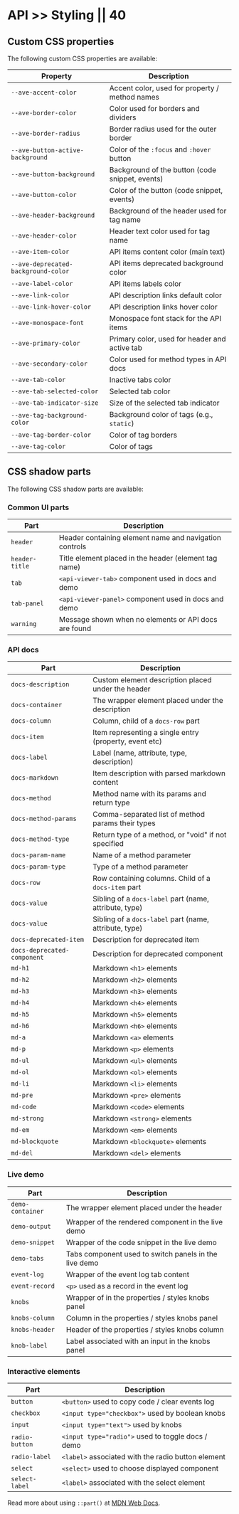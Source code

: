 # API >> Styling || 40

## Custom CSS properties

The following custom CSS properties are available:

| Property                            | Description                                     |
| ----------------------------------- | ----------------------------------------------- |
| `--ave-accent-color`                | Accent color, used for property / method names  |
| `--ave-border-color`                | Color used for borders and dividers             |
| `--ave-border-radius`               | Border radius used for the outer border         |
| `--ave-button-active-background`    | Color of the `:focus` and `:hover` button       |
| `--ave-button-background`           | Background of the button (code snippet, events) |
| `--ave-button-color`                | Color of the button (code snippet, events)      |
| `--ave-header-background`           | Background of the header used for tag name      |
| `--ave-header-color`                | Header text color used for tag name             |
| `--ave-item-color`                  | API items content color (main text)             |
| `--ave-deprecated-background-color` | API items deprecated background color           |
| `--ave-label-color`                 | API items labels color                          |
| `--ave-link-color`                  | API description links default color             |
| `--ave-link-hover-color`            | API description links hover color               |
| `--ave-monospace-font`              | Monospace font stack for the API items          |
| `--ave-primary-color`               | Primary color, used for header and active tab   |
| `--ave-secondary-color`             | Color used for method types in API docs         |
| `--ave-tab-color`                   | Inactive tabs color                             |
| `--ave-tab-selected-color`          | Selected tab color                              |
| `--ave-tab-indicator-size`          | Size of the selected tab indicator              |
| `--ave-tag-background-color`        | Background color of tags (e.g., `static`)       |
| `--ave-tag-border-color`            | Color of tag borders                            |
| `--ave-tag-color`                   | Color of tags                                   |

## CSS shadow parts

The following CSS shadow parts are available:

### Common UI parts

| Part                     | Description                                             |
| -------------------------| --------------------------------------------------------|
| `header`                 | Header containing element name and navigation controls  |
| `header-title`           | Title element placed in the header (element tag name)   |
| `tab`                    | `<api-viewer-tab>` component used in docs and demo      |
| `tab-panel`              | `<api-viewer-panel>` component used in docs and demo    |
| `warning`                | Message shown when no elements or API docs are found    |

### API docs

| Part                        | Description                                            |
| --------------------------- | ------------------------------------------------------ |
| `docs-description`          | Custom element description placed under the header     |
| `docs-container`            | The wrapper element placed under the description       |
| `docs-column`               | Column, child of a `docs-row` part                     |
| `docs-item`                 | Item representing a single entry (property, event etc) |
| `docs-label`                | Label (name, attribute, type, description)             |
| `docs-markdown`             | Item description with parsed markdown content          |
| `docs-method`               | Method name with its params and return type            |
| `docs-method-params`        | Comma-separated list of method params their types      |
| `docs-method-type`          | Return type of a method, or "void" if not specified    |
| `docs-param-name`           | Name of a method parameter                             |
| `docs-param-type`           | Type of a method parameter                             |
| `docs-row`                  | Row containing columns. Child of a `docs-item` part    |
| `docs-value`                | Sibling of a `docs-label` part (name, attribute, type) |
| `docs-value`                | Sibling of a `docs-label` part (name, attribute, type) |
| `docs-deprecated-item`      | Description for deprecated item                        |
| `docs-deprecated-component` | Description for deprecated component                   |
| `md-h1`                     | Markdown `<h1>` elements                               |
| `md-h2`                     | Markdown `<h2>` elements                               |
| `md-h3`                     | Markdown `<h3>` elements                               |
| `md-h4`                     | Markdown `<h4>` elements                               |
| `md-h5`                     | Markdown `<h5>` elements                               |
| `md-h6`                     | Markdown `<h6>` elements                               |
| `md-a`                      | Markdown `<a>` elements                                |
| `md-p`                      | Markdown `<p>` elements                                |
| `md-ul`                     | Markdown `<ul>` elements                               |
| `md-ol`                     | Markdown `<ol>` elements                               |
| `md-li`                     | Markdown `<li>` elements                               |
| `md-pre`                    | Markdown `<pre>` elements                              |
| `md-code`                   | Markdown `<code>` elements                             |
| `md-strong`                 | Markdown `<strong>` elements                           |
| `md-em`                     | Markdown `<em>` elements                               |
| `md-blockquote`             | Markdown `<blockquote>` elements                       |
| `md-del`                    | Markdown `<del>` elements                              |

### Live demo

| Part                     | Description                                             |
| -------------------------| ------------------------------------------------------- |
| `demo-container`         | The wrapper element placed under the header             |
| `demo-output`            | Wrapper of the rendered component in the live demo      |
| `demo-snippet`           | Wrapper of the code snippet in the live demo            |
| `demo-tabs`              | Tabs component used to switch panels in the live demo   |
| `event-log`              | Wrapper of the event log tab content                    |
| `event-record`           | `<p>` used as a record in the event log                 |
| `knobs`                  | Wrapper of in the properties / styles knobs panel       |
| `knobs-column`           | Column in the properties / styles knobs panel           |
| `knobs-header`           | Header of the properties / styles knobs column          |
| `knob-label`             | Label associated with an input in the knobs panel       |

### Interactive elements

| Part                     | Description                                             |
| ------------------------ | ------------------------------------------------------- |
| `button`                 | `<button>` used to copy code / clear events log         |
| `checkbox`               | `<input type="checkbox">` used by boolean knobs         |
| `input`                  | `<input type="text">` used by knobs                     |
| `radio-button`           | `<input type="radio">` used to toggle docs / demo       |
| `radio-label`            | `<label>` associated with the radio button element      |
| `select`                 | `<select>` used to choose displayed component           |
| `select-label`           | `<label>` associated with the select element            |

Read more about using `::part()` at [MDN Web Docs](https://developer.mozilla.org/en-US/docs/Web/CSS/::part).

